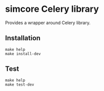 # simcore Celery library

Provides a wrapper around Celery library.

## Installation

```console
make help
make install-dev
```

## Test

```console
make help
make test-dev
```
